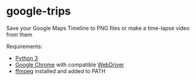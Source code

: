# google-trips
Save your Google Maps Timeline to PNG files or make a time-lapse video from them

Requirements:
- [Python 3](https://www.python.org/downloads/)
- [Google Chrome](https://www.google.com/chrome/) with compatible [WebDriver](https://chromedriver.chromium.org/downloads)
- [ffmpeg](https://ffmpeg.org/download.html) installed and added to PATH
